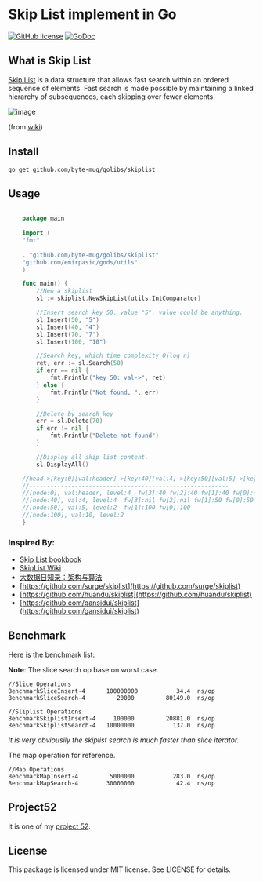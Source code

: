 Skip List implement in Go
==================
[![GitHub license](https://img.shields.io/badge/license-MIT-blue.svg)](https://raw.githubusercontent.com/byte-mug/golibs/master/skiplist/LICENSE)  [![GoDoc](https://godoc.org/github.com/byte-mug/golibs/skiplist?status.svg)](https://godoc.org/github.com/byte-mug/golibs/skiplist)


What is Skip List
---------------

[Skip List](https://en.wikipedia.org/wiki/Skip_list) is a data structure that allows fast search within an ordered sequence of elements. Fast search is made possible by maintaining a linked hierarchy of subsequences, each skipping over fewer elements. 

![image](https://upload.wikimedia.org/wikipedia/commons/thumb/8/86/Skip_list.svg/500px-Skip_list.svg.png)

(from [wiki](https://en.wikipedia.org/wiki/Skip_list))

Install
---------------
`go get github.com/byte-mug/golibs/skiplist`


Usage
---------------

```go

    package main
    
    import (
	"fmt"
	
	. "github.com/byte-mug/golibs/skiplist"
	"github.com/emirpasic/gods/utils"
    )

    func main() {
        //New a skiplist
        sl := skiplist.NewSkipList(utils.IntComparator)

        //Insert search key 50, value "5", value could be anything.
        sl.Insert(50, "5")
        sl.Insert(40, "4")
        sl.Insert(70, "7")
        sl.Insert(100, "10")

        //Search key, which time complexity O(log n)
        ret, err := sl.Search(50)
        if err == nil {
            fmt.Println("key 50: val->", ret)
        } else {
            fmt.Println("Not found, ", err)
        }

        //Delete by search key
        err = sl.Delete(70)
        if err != nil {
            fmt.Println("Delete not found")
        }

        //Display all skip list content.
        sl.DisplayAll()

    //head->[key:0][val:header]->[key:40][val:4]->[key:50][val:5]->[key:100][val:10]->nil
    //---------------------------------------------------------
    //[node:0], val:header, level:4  fw[3]:40 fw[2]:40 fw[1]:40 fw[0]:40
    //[node:40], val:4, level:4  fw[3]:nil fw[2]:nil fw[1]:50 fw[0]:50
    //[node:50], val:5, level:2  fw[1]:100 fw[0]:100
    //[node:100], val:10, level:2
    }    
```

### Inspired By:

- [Skip List bookbook](http://drum.lib.umd.edu/bitstream/handle/1903/544/CS-TR-2286.1.pdf)
- [SkipList Wiki](https://en.wikipedia.org/wiki/Skip_list)
- [大数据日知录：架构与算法](http://product.dangdang.com/23561651.html)
- [https://github.com/surge/skiplist](https://github.com/surge/skiplist)
- [https://github.com/huandu/skiplist](https://github.com/huandu/skiplist)
- [https://github.com/gansidui/skiplist](https://github.com/gansidui/skiplist)

Benchmark
---------------

Here is the benchmark list:

**Note**: The slice search op base on worst case.



```
//Slice Operations
BenchmarkSliceInsert-4   	100000000	        34.4  ns/op
BenchmarkSliceSearch-4   	   20000	     80149.0  ns/op

//Sliplist Operations
BenchmarkSkiplistInsert-4	  100000	     20881.0  ns/op
BenchmarkSkiplistSearch-4	10000000	       137.0  ns/op
```

*It is very obviousily the skiplist search is much faster than slice iterator.*


The map operation for reference.

```
//Map Operations
BenchmarkMapInsert-4     	 5000000	       283.0  ns/op
BenchmarkMapSearch-4     	30000000	        42.4  ns/op
```

Project52
---------------

It is one of my [project 52](https://github.com/kkdai/project52).


License
---------------

This package is licensed under MIT license. See LICENSE for details.


